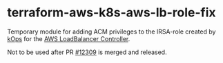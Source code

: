 # terraform-aws-k8s-aws-lb-role-fix

Temporary module for adding ACM privileges to the IRSA-role created by [kOps](https://kops.sigs.k8s.io) for
the [AWS LoadBalancer Controller](https://kubernetes-sigs.github.io/aws-load-balancer-controller).

Not to be used after PR [#12309](https://github.com/kubernetes/kops/pull/12309) is merged and released.
